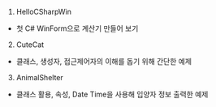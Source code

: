 1. HelloCSharpWin
 - 첫 C# WinForm으로 계산기 만들어 보기

2. CuteCat
 - 클래스, 생성자, 접근제어자의 이해를 돕기 위해 간단한 예제

3. AnimalShelter
 - 클래스 활용, 속성, Date Time을 사용해 입양자 정보 출력한 예제
